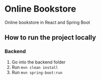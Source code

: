 # Online Bookstore
Online bookstore in React and Spring Boot

## How to run the project locally

### Backend

1. Go into the backend folder
2. Run `mvn clean install`
3. Run `mvn spring-boot:run`


